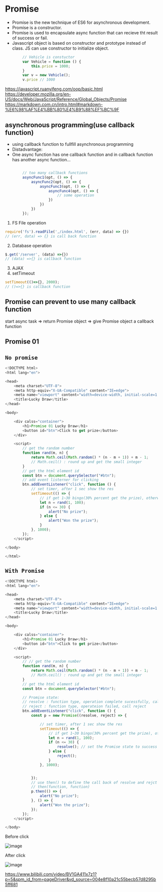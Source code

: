 # Promise
- Promise is the new technique of ES6 for asynchronous development.
- Promise is a constructor.
- Promise is used to encapsulate async function that can recieve tht result of success or fail.
- Javascript object is based on constructor and prototype instead of class. JS can use constructor to initialize object.

```javascript
        // Vehicle is constuctor
        var Vehicle = function () {
            this.price = 1000;
        }
        var v = new Vehicle();
        v.price // 1000

```        
https://javascript.ruanyifeng.com/oop/basic.html        
https://developer.mozilla.org/en-US/docs/Web/JavaScript/Reference/Global_Objects/Promise        
https://markdown.com.cn/intro.html#markdown-%E6%98%AF%E4%BB%80%E4%B9%88%EF%BC%9F
## asynchronous programming(use callback function)
- using callback function to fullfill asynchronous programming
- Distadvantage: 
- One async function has one callback function and in callback function has another async function...
```javascript

        // too many callback functions
        asyncFunc1(opt, () => {
            asyncFunc2(opt, () => {
                asyncFunc3(opt, () => {
                    asyncFunc4(opt, () => {
                        // some operation
                    })
                })
            })
        });
```
1. FS File operation
```javascript
require('fs').readFile(',/index.html', (err, data) => {})
// (err, data) => {} is call back function
```

2. Database operation
```javascript
$.get('/server', (data) =>{})
// (data) =>{} is callback function
```
3. AJAX
4. setTimeout
```javascript
setTimeout(()=>{}, 2000);
// ()=>{} is callback function
```


## Promise can prevent to use many callback function

start async task => return Promise object => give Promise object a callback function


## Promise 01

## `No promise`
```javascript
<!DOCTYPE html>
<html lang="en">

<head>
    <meta charset="UTF-8">
    <meta http-equiv="X-UA-Compatible" content="IE=edge">
    <meta name="viewport" content="width=device-width, initial-scale=1.0">
    <title>Lucky Draw</title>
</head>

<body>

    <div calss="container">
        <h1>Promise 01 Lucky Draw</h1>
        <button id="btn">Click to get prize</button>
    </div>

    <script>
        // get the random number
        function rand(m, n) {
            return Math.ceil(Math.random() * (n - m + 1)) + m - 1;
            // Math.ceil() : round up and get the small integer
        }
        // get the html element id
        const btn = document.querySelector("#btn");
        // add event listerner for clicking
        btn.addEventListener("click", function () {
            // set timer, after 1 sec show the res
            setTimeout(() => {
                // if get 1~30 bingo(30% percent get the prize), otherwise no bingo
                let n = rand(1, 100);
                if (n <= 30) {
                    alert("No prize");
                } else {
                    alert("Won the prize");
                }
            }, 1000);
        });
    </script>

</body>

</html>
```
## `With Promise`
```javascript
<!DOCTYPE html>
<html lang="en">

<head>
    <meta charset="UTF-8">
    <meta http-equiv="X-UA-Compatible" content="IE=edge">
    <meta name="viewport" content="width=device-width, initial-scale=1.0">
    <title>Lucky Draw</title>
</head>

<body>

    <div calss="container">
        <h1>Promise 01 Lucky Draw</h1>
        <button id="btn">Click to get prize</button>
    </div>

    <script>
        // // get the random number
        function rand(m, n) {
            return Math.ceil(Math.random() * (n - m + 1)) + m - 1;
            // Math.ceil() : round up and get the small integer
        }
        // get the html element id
        const btn = document.querySelector("#btn");

        // Promise state:
        // resolve : function type, operation complete sucessfully, call reolve
        // reject : function type, operateion failed, call reject
        btn.addEventListener("click", function () {
            const p = new Promise((resolve, reject) => {

                // set timer, after 1 sec show the res
                setTimeout(() => {
                    // if get 1~30 bingo(30% percent get the prize), otherwise no bingo
                    let n = rand(1, 100);
                    if (n <= 30) {
                        resolve(); // set the Promise state to success
                    } else {
                        reject();
                    }
                }, 1000);


            });
            // use then() to define the call back of resolve and rejct state
            // then(function, function)
            p.then(() => {
                alert("No prize");
            }, () => {
                alert("Won the prize");
            });
        });
    </script>

</body>
```
Before click    

![image](https://user-images.githubusercontent.com/79159894/204063462-a108e140-8e10-40bf-9847-761641d59ef1.png)         

After click     

![image](https://user-images.githubusercontent.com/79159894/204063473-8eef8cc6-7f2b-49e3-88ab-a2b90e2c025b.png)

https://www.bilibili.com/video/BV1GA411x7z1?p=5&spm_id_from=pageDriver&vd_source=004e8f10a21c55becb57d8295b5ff681

